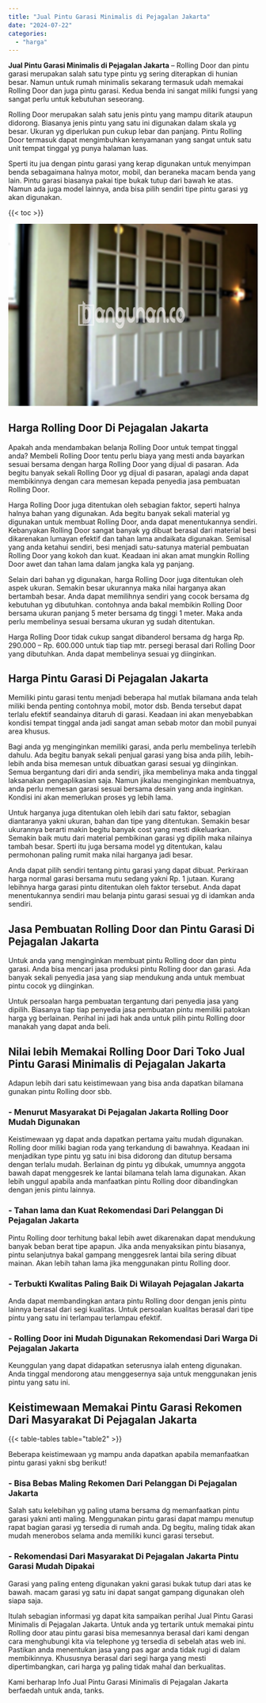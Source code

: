 ```yaml
---
title: "Jual Pintu Garasi Minimalis di Pejagalan Jakarta"
date: "2024-07-22"
categories: 
  - "harga"
---
```


**Jual Pintu Garasi Minimalis di Pejagalan Jakarta** – Rolling Door dan pintu garasi merupakan salah satu type pintu yg sering diterapkan di hunian besar. Namun untuk rumah minimalis sekarang termasuk udah memakai Rolling Door dan juga pintu garasi. Kedua benda ini sangat miliki fungsi yang sangat perlu untuk kebutuhan seseorang.

Rolling Door merupakan salah satu jenis pintu yang mampu ditarik ataupun didorong. Biasanya jenis pintu yang satu ini digunakan dalam skala yg besar. Ukuran yg diperlukan pun cukup lebar dan panjang. Pintu Rolling Door termasuk dapat mengimbuhkan kenyamanan yang sangat untuk satu unit tempat tinggal yg punya halaman luas.

Sperti itu jua dengan pintu garasi yang kerap digunakan untuk menyimpan benda sebagaimana halnya motor, mobil, dan beraneka macam benda yang lain. Pintu garasi biasanya pakai tipe bukak tutup dari bawah ke atas. Namun ada juga model lainnya, anda bisa pilih sendiri tipe pintu garasi yg akan digunakan.

{{< toc >}}

![Jual Pintu Garasi Minimalis di Pejagalan Jakarta](/images/pintu-garasi-66.png)

## Harga Rolling Door Di Pejagalan Jakarta

Apakah anda mendambakan belanja Rolling Door untuk tempat tinggal anda? Membeli Rolling Door tentu perlu biaya yang mesti anda bayarkan sesuai bersama dengan harga Rolling Door yang dijual di pasaran. Ada begitu banyak sekali Rolling Door yg dijual di pasaran, apalagi anda dapat membikinnya dengan cara memesan kepada penyedia jasa pembuatan Rolling Door.

Harga Rolling Door juga ditentukan oleh sebagian faktor, seperti halnya halnya bahan yang digunakan. Ada begitu banyak sekali material yg digunakan untuk membuat Rolling Door, anda dapat menentukannya sendiri. Kebanyakan Rolling Door sangat banyak yg dibuat berasal dari material besi dikarenakan lumayan efektif dan tahan lama andaikata digunakan. Semisal yang anda ketahui sendiri, besi menjadi satu-satunya material pembuatan Rolling Door yang kokoh dan kuat. Keadaan ini akan amat mungkin Rolling Door awet dan tahan lama dalam jangka kala yg panjang.

Selain dari bahan yg digunakan, harga Rolling Door juga ditentukan oleh aspek ukuran. Semakin besar ukurannya maka nilai harganya akan bertambah besar. Anda dapat memilihnya sendiri yang cocok bersama dg kebutuhan yg dibutuhkan. contohnya anda bakal membikin Rolling Door bersama ukuran panjang 5 meter bersama dg tinggi 1 meter. Maka anda perlu membelinya sesuai bersama ukuran yg sudah ditentukan.

Harga Rolling Door tidak cukup sangat dibanderol bersama dg harga Rp. 290.000 – Rp. 600.000 untuk tiap tiap mtr. persegi berasal dari Rolling Door yang dibutuhkan. Anda dapat membelinya sesuai yg diinginkan.

## Harga Pintu Garasi Di Pejagalan Jakarta

Memiliki pintu garasi tentu menjadi beberapa hal mutlak bilamana anda telah miliki benda penting contohnya mobil, motor dsb. Benda tersebut dapat terlalu efektif seandainya ditaruh di garasi. Keadaan ini akan menyebabkan kondisi tempat tinggal anda jadi sangat aman sebab motor dan mobil punyai area khusus.

Bagi anda yg menginginkan memiliki garasi, anda perlu membelinya terlebih dahulu. Ada begitu banyak sekali penjual garasi yang bisa anda pilih, lebih-lebih anda bisa memesan untuk dibuatkan garasi sesuai yg diinginkan. Semua bergantung dari diri anda sendiri, jika membelinya maka anda tinggal laksanakan pengaplikasian saja. Namun jikalau menginginkan membuatnya, anda perlu memesan garasi sesuai bersama desain yang anda inginkan. Kondisi ini akan memerlukan proses yg lebih lama.

Untuk harganya juga ditentukan oleh lebih dari satu faktor, sebagian diantaranya yakni ukuran, bahan dan tipe yang ditentukan. Semakin besar ukurannya berarti makin begitu banyak cost yang mesti dikeluarkan. Semakin baik mutu dari material pembikinan garasi yg dipilih maka nilainya tambah besar. Sperti itu juga bersama model yg ditentukan, kalau permohonan paling rumit maka nilai harganya jadi besar.

Anda dapat pilih sendiri tentang pintu garasi yang dapat dibuat. Perkiraan harga normal garasi bersama mutu sedang yakni Rp. 1 jutaan. Kurang lebihnya harga garasi pintu ditentukan oleh faktor tersebut. Anda dapat menentukannya sendiri mau belanja pintu garasi sesuai yg di idamkan anda sendiri.

## Jasa Pembuatan Rolling Door dan Pintu Garasi Di Pejagalan Jakarta

Untuk anda yang menginginkan membuat pintu Rolling door dan pintu garasi. Anda bisa mencari jasa produksi pintu Rolling door dan garasi. Ada banyak sekali penyedia jasa yang siap mendukung anda untuk membuat pintu cocok yg diinginkan.

Untuk persoalan harga pembuatan tergantung dari penyedia jasa yang dipilih. Biasanya tiap tiap penyedia jasa pembuatan pintu memiliki patokan harga yg berlainan. Perihal ini jadi hak anda untuk pilih pintu Rolling door manakah yang dapat anda beli.

## Nilai lebih Memakai Rolling Door Dari Toko Jual Pintu Garasi Minimalis di Pejagalan Jakarta

Adapun lebih dari satu keistimewaan yang bisa anda dapatkan bilamana gunakan pintu Rolling door sbb.

### \- Menurut Masyarakat Di Pejagalan Jakarta Rolling Door Mudah Digunakan

Keistimewaan yg dapat anda dapatkan pertama yaitu mudah digunakan. Rolling door miliki bagian roda yang terkandung di bawahnya. Keadaan ini menjadikan type pintu yg satu ini bisa didorong dan ditutup bersama dengan terlalu mudah. Berlainan dg pintu yg dibukak, umumnya anggota bawah dapat menggesrek ke lantai bilamana telah lama digunakan. Akan lebih unggul apabila anda manfaatkan pintu Rolling door dibandingkan dengan jenis pintu lainnya.

### \- Tahan lama dan Kuat Rekomendasi Dari Pelanggan Di Pejagalan Jakarta

Pintu Rolling door terhitung bakal lebih awet dikarenakan dapat mendukung banyak beban berat tipe apapun. Jika anda menyaksikan pintu biasanya, pintu selanjutnya bakal gampang menggesrek lantai bila sering dibuat mainan. Akan lebih tahan lama jika menggunakan pintu Rolling door.

### \- Terbukti Kwalitas Paling Baik Di Wilayah Pejagalan Jakarta

Anda dapat membandingkan antara pintu Rolling door dengan jenis pintu lainnya berasal dari segi kualitas. Untuk persoalan kualitas berasal dari tipe pintu yang satu ini terlampau terlampau efektif.

### \- Rolling Door ini Mudah Digunakan Rekomendasi Dari Warga Di Pejagalan Jakarta

Keunggulan yang dapat didapatkan seterusnya ialah enteng digunakan. Anda tinggal mendorong atau menggesernya saja untuk menggunakan jenis pintu yang satu ini.

## Keistimewaan Memakai Pintu Garasi Rekomen Dari Masyarakat Di Pejagalan Jakarta

{{< table-tables table="table2" >}}

Beberapa keistimewaan yg mampu anda dapatkan apabila memanfaatkan pintu garasi yakni sbg berikut!

### \- Bisa Bebas Maling Rekomen Dari Pelanggan Di Pejagalan Jakarta

Salah satu kelebihan yg paling utama bersama dg memanfaatkan pintu garasi yakni anti maling. Menggunakan pintu garasi dapat mampu menutup rapat bagian garasi yg tersedia di rumah anda. Dg begitu, maling tidak akan mudah menerobos selama anda memiliki kunci garasi tersebut.

### \- Rekomendasi Dari Masyarakat Di Pejagalan Jakarta Pintu Garasi Mudah Dipakai

Garasi yang paling enteng digunakan yakni garasi bukak tutup dari atas ke bawah. macam garasi yg satu ini dapat sangat gampang digunakan oleh siapa saja.

Itulah sebagian informasi yg dapat kita sampaikan perihal Jual Pintu Garasi Minimalis di Pejagalan Jakarta. Untuk anda yg tertarik untuk memakai pintu Rolling door atau pintu garasi bisa memesannya berasal dari kami dengan cara menghubungi kita via telephone yg tersedia di sebelah atas web ini. Pastikan anda menentukan jasa yang pas agar anda tidak rugi di dalam membikinnya. Khususnya berasal dari segi harga yang mesti dipertimbangkan, cari harga yg paling tidak mahal dan berkualitas.

Kami berharap Info Jual Pintu Garasi Minimalis di Pejagalan Jakarta berfaedah untuk anda, tanks.
